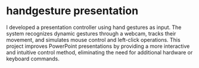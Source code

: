 # handgesture presentation
 I developed a presentation controller using hand gestures as input. The system recognizes dynamic gestures through a webcam, tracks their movement, and simulates mouse control and left-click operations. This project improves PowerPoint presentations by providing a more interactive and intuitive control method, eliminating the need for additional hardware or keyboard commands.
